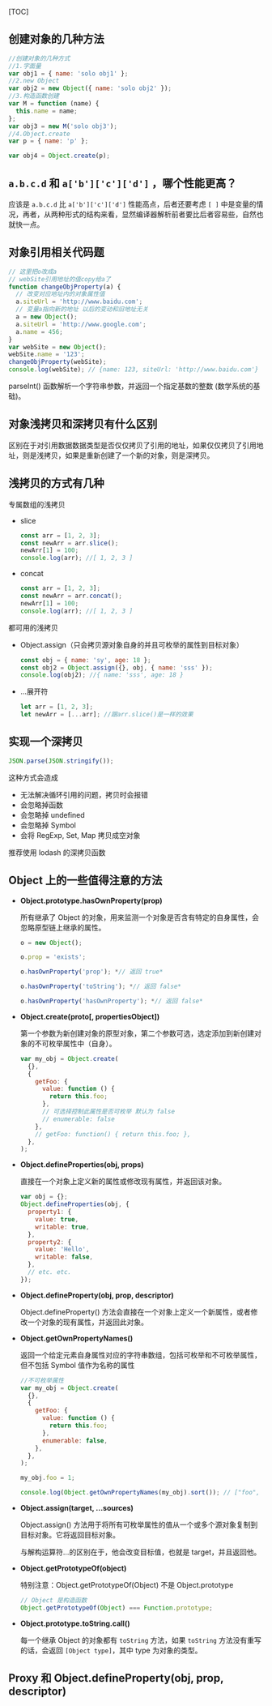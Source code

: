 [TOC]

## 创建对象的几种方法

```js
//创建对象的几种方式
//1.字面量
var obj1 = { name: 'solo obj1' };
//2.new Object
var obj2 = new Object({ name: 'solo obj2' });
//3.构造函数创建
var M = function (name) {
  this.name = name;
};
var obj3 = new M('solo obj3');
//4.Object.create
var p = { name: 'p' };

var obj4 = Object.create(p);
```

## `a.b.c.d` 和 `a['b']['c']['d']` ，哪个性能更高？

应该是 `a.b.c.d` 比 `a['b']['c']['d']` 性能高点，后者还要考虑 `[ ]` 中是变量的情况，再者，从两种形式的结构来看，显然编译器解析前者要比后者容易些，自然也就快一点。

## 对象引用相关代码题

```js
// 这里把o改成a
// webSite引用地址的值copy给a了
function changeObjProperty(a) {
  // 改变对应地址内的对象属性值
  a.siteUrl = 'http://www.baidu.com';
  // 变量a指向新的地址 以后的变动和旧地址无关
  a = new Object();
  a.siteUrl = 'http://www.google.com';
  a.name = 456;
}
var webSite = new Object();
webSite.name = '123';
changeObjProperty(webSite);
console.log(webSite); // {name: 123, siteUrl: 'http://www.baidu.com'}
```

parseInt() 函数解析一个字符串参数，并返回一个指定基数的整数 (数学系统的基础)。

## 对象浅拷贝和深拷贝有什么区别

区别在于对引用数据数据类型是否仅仅拷贝了引用的地址，如果仅仅拷贝了引用地址，则是浅拷贝，如果是重新创建了一个新的对象，则是深拷贝。

## 浅拷贝的方式有几种

专属数组的浅拷贝

- slice

  ```js
  const arr = [1, 2, 3];
  const newArr = arr.slice();
  newArr[1] = 100;
  console.log(arr); //[ 1, 2, 3 ]
  ```

- concat

  ```js
  const arr = [1, 2, 3];
  const newArr = arr.concat();
  newArr[1] = 100;
  console.log(arr); //[ 1, 2, 3 ]
  ```

都可用的浅拷贝

- Object.assign（只会拷贝源对象自身的并且可枚举的属性到目标对象）

  ```js
  const obj = { name: 'sy', age: 18 };
  const obj2 = Object.assign({}, obj, { name: 'sss' });
  console.log(obj2); //{ name: 'sss', age: 18 }
  ```

- ...展开符

  ```js
  let arr = [1, 2, 3];
  let newArr = [...arr]; //跟arr.slice()是一样的效果
  ```

## 实现一个深拷贝

```js
JSON.parse(JSON.stringify());
```

这种方式会造成

- 无法解决循环引用的问题，拷贝时会报错
- 会忽略掉函数
- 会忽略掉 undefined
- 会忽略掉 Symbol
- 会将 RegExp, Set,  Map 拷贝成空对象

推荐使用 lodash 的深拷贝函数

## Object 上的一些值得注意的方法

- **Object.prototype.hasOwnProperty(prop)**

  所有继承了 Object 的对象，用来监测一个对象是否含有特定的自身属性，会忽略原型链上继承的属性。

  ```js
  o = new Object();

  o.prop = 'exists';

  o.hasOwnProperty('prop'); *// 返回 true*

  o.hasOwnProperty('toString'); *// 返回 false*

  o.hasOwnProperty('hasOwnProperty'); *// 返回 false*

  ```

- **Object.create(proto[, propertiesObject])**

  第一个参数为新创建对象的原型对象，第二个参数可选，选定添加到新创建对象的不可枚举属性中（自身）。

  ```js
  var my_obj = Object.create(
    {},
    {
      getFoo: {
        value: function () {
          return this.foo;
        },
        // 可选择控制此属性是否可枚举 默认为 false
        // enumerable: false
      },
      // getFoo: function() { return this.foo; },
    },
  );
  ```

* **Object.defineProperties(obj, props)**

  直接在一个对象上定义新的属性或修改现有属性，并返回该对象。

  ```js
  var obj = {};
  Object.defineProperties(obj, {
    property1: {
      value: true,
      writable: true,
    },
    property2: {
      value: 'Hello',
      writable: false,
    },
    // etc. etc.
  });
  ```

* **Object.defineProperty(obj, prop, descriptor)**

  Object.defineProperty() 方法会直接在一个对象上定义一个新属性，或者修改一个对象的现有属性，并返回此对象。

* **Object.getOwnPropertyNames()**

  返回一个给定元素自身属性对应的字符串数组，包括可枚举和不可枚举属性，但不包括 Symbol 值作为名称的属性

  ```js
  //不可枚举属性
  var my_obj = Object.create(
    {},
    {
      getFoo: {
        value: function () {
          return this.foo;
        },
        enumerable: false,
      },
    },
  );

  my_obj.foo = 1;

  console.log(Object.getOwnPropertyNames(my_obj).sort()); // ["foo", "getFoo"]
  ```

- **Object.assign(target, ...sources)**

  Object.assign() 方法用于将所有可枚举属性的值从一个或多个源对象复制到目标对象。它将返回目标对象。

  与解构运算符...的区别在于，他会改变目标值，也就是 target，并且返回他。

- **Object.getPrototypeOf(object)**

  特别注意：Object.getPrototypeOf(Object) 不是 Object.prototype

  ```js
  // Object 是构造函数
  Object.getPrototypeOf(Object) === Function.prototype;
  ```

- **Object.prototype.toString.call()**

  每一个继承 Object 的对象都有 `toString` 方法，如果 `toString` 方法没有重写的话，会返回 `[Object type]`，其中 type 为对象的类型。



## Proxy 和 Object.defineProperty(obj, prop, descriptor)
